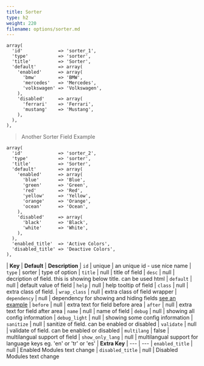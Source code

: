 ```yaml
---
title: Sorter
type: h2
weight: 220
filename: options/sorter.md
---
```


```php?start_inline=1
array(
  'id'             => 'sorter_1',
  'type'           => 'sorter',
  'title'          => 'Sorter',
  'default'        => array(
    'enabled'      => array(
      'bmw'        => 'BMW',
      'mercedes'   => 'Mercedes',
      'volkswagen' => 'Volkswagen',
    ),
    'disabled'     => array(
      'ferrari'    => 'Ferrari',
      'mustang'    => 'Mustang',
    ),
  ),
),
```

> Another Sorter Field Example

```php?start_inline=1
array(
  'id'             => 'sorter_2',
  'type'           => 'sorter',
  'title'          => 'Sorter',
  'default'        => array(
    'enabled'      => array(
      'blue'       => 'Blue',
      'green'      => 'Green',
      'red'        => 'Red',
      'yellow'     => 'Yellow',
      'orange'     => 'Orange',
      'ocean'      => 'Ocean',
    ),
    'disabled'     => array(
      'black'      => 'Black',
      'white'      => 'White',
    ),
  ),
  'enabled_title'  => 'Active Colors',
  'disabled_title' => 'Deactive Colors',
),
```

| **Key**          | **Default** | **Description**
| `id`             | unique      | an unique id - use nice name
| `type`           | sorter      | type of option
| `title`          | null        | title of field
| `desc`           | null        | decription of field. this is showing below title. can be used html
| `default`        | null        | default value of field
| `help`           | null        | help tooltip of field
| `class`          | null        | extra class of field.
| `wrap_class`     | null        | extra class of field wrapper
| `dependency`     | null        | dependency for showing and hiding fields [see an example](#how-to-use-dependency)
| `before`         | null        | extra text for field before area
| `after`          | null        | extra text for field after area
| `name`           | null        | name of field
| `debug`          | null        | showing all config information
| `debug_light`    | null        | showing some config information
| `sanitize`       | null        | sanitize of field. can be enabled or disabled
| `validate`       | null        | validate of field. can be enabled or disabled
| `multilang`      | false       | multilangual support of field
| `show_only_lang` | null        | multilangual support for language keys eg. 'en' or 'tr' or 'es'
| **Extra Key**    | ---         | ---
| `enabled_title`  | null        | Enabled Modules text change
| `disabled_title` | null        | Disabled Modules text change
